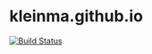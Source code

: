 # kleinma.github.io
[![Build Status](https://travis-ci.org/kleinma/kleinma.github.io.svg?branch=master)](https://travis-ci.org/kleinma/kleinma.github.io)
